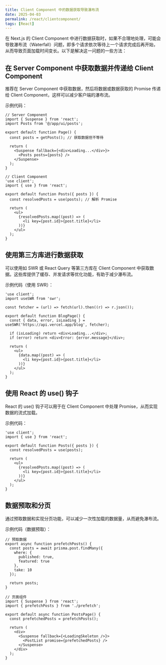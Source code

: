 ```yaml
---
title: Client Component 中的数据获取导致瀑布流
date: 2025-04-03
permalink: /react/clientcomponent/
tags: [React]
---
```


在 Next.js 的 Client Component 中进行数据获取时，如果不合理地处理，可能会导致瀑布流（Waterfall）问题，即多个请求依次等待上一个请求完成后再开始，从而导致页面加载时间变长。以下是解决这一问题的一些方法：

## 在 Server Component 中获取数据并传递给 Client Component

推荐在 Server Component 中获取数据，然后将数据或数据获取的 Promise 传递给 Client Component，这样可以减少客户端的瀑布流。

示例代码：

```tsx
// Server Component
import { Suspense } from 'react';
import Posts from '@/app/ui/posts';

export default function Page() {
  const posts = getPosts(); // 获取数据但不等待

  return (
    <Suspense fallback={<div>Loading...</div>}>
      <Posts posts={posts} />
    </Suspense>
  );
}

// Client Component
'use client';
import { use } from 'react';

export default function Posts({ posts }) {
  const resolvedPosts = use(posts); // 解析 Promise

  return (
    <ul>
      {resolvedPosts.map((post) => (
        <li key={post.id}>{post.title}</li>
      ))}
    </ul>
  );
}
```

## 使用第三方库进行数据获取

可以使用如 SWR 或 React Query 等第三方库在 Client Component 中获取数据。这些库提供了缓存、并发请求等优化功能，有助于减少瀑布流。

示例代码（使用 SWR）：

```tsx
'use client';
import useSWR from 'swr';

const fetcher = (url) => fetch(url).then((r) => r.json());

export default function BlogPage() {
  const { data, error, isLoading } = useSWR('https://api.vercel.app/blog', fetcher);

  if (isLoading) return <div>Loading...</div>;
  if (error) return <div>Error: {error.message}</div>;

  return (
    <ul>
      {data.map((post) => (
        <li key={post.id}>{post.title}</li>
      ))}
    </ul>
  );
}
```

## 使用 React 的 use() 钩子
React 的 use() 钩子可以用于在 Client Component 中处理 Promise，从而实现数据的流式加载。

示例代码：

```tsx
'use client';
import { use } from 'react';

export default function Posts({ posts }) {
  const resolvedPosts = use(posts);

  return (
    <ul>
      {resolvedPosts.map((post) => (
        <li key={post.id}>{post.title}</li>
      ))}
    </ul>
  );
}
```

## 数据预取和分页

通过预取数据和实现分页功能，可以减少一次性加载的数据量，从而避免瀑布流。

示例代码（数据预取）：

```tsx
// 预取数据
export async function prefetchPosts() {
  const posts = await prisma.post.findMany({
    where: {
      published: true,
      featured: true
    },
    take: 10
  });

  return posts;
}

// 页面组件
import { Suspense } from 'react';
import { prefetchPosts } from './prefetch';

export default async function PostsPage() {
  const prefetchedPosts = prefetchPosts();

  return (
    <div>
      <Suspense fallback={<LoadingSkeleton />}>
        <PostList promise={prefetchedPosts} />
      </Suspense>
    </div>
  );
}
```

